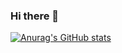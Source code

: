 ### Hi there 👋

[![Anurag's GitHub stats](https://github-readme-stats.vercel.app/api?username=Pablo1990)](https://github.com/anuraghazra/github-readme-stats)

<!--
**Pablo1990/Pablo1990** is a ✨ _special_ ✨ repository because its `README.md` (this file) appears on your GitHub profile.

Here are some ideas to get you started:

- 🔭 I’m currently working on ...
- 🌱 I’m currently learning ...
- 👯 I’m looking to collaborate on ...
- 🤔 I’m looking for help with ...
- 💬 Ask me about ...
- 📫 How to reach me: ...
- 😄 Pronouns: ...
- ⚡ Fun fact: ...
-->
